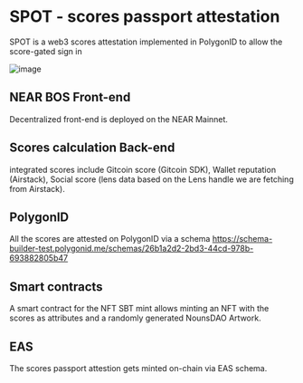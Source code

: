 # SPOT - scores passport attestation 

SPOT is a web3 scores attestation implemented in PolygonID to allow the score-gated sign in 


![image](https://github.com/qpwedev/spot-identity/assets/119045809/2a9d0605-58b3-4a06-8fb0-6a6aef19d5bb)


## NEAR BOS Front-end
Decentralized front-end is deployed on the NEAR Mainnet.

## Scores calculation Back-end
integrated scores include Gitcoin score (Gitcoin SDK), Wallet reputation (Airstack), Social score (lens data based on the Lens handle we are fetching from Airstack).

## PolygonID 
All the scores are attested on PolygonID via a schema https://schema-builder-test.polygonid.me/schemas/26b1a2d2-2bd3-44cd-978b-693882805b47 

## Smart contracts 
A smart contract for the NFT SBT mint allows minting an NFT with the scores as attributes and a randomly generated NounsDAO Artwork.

## EAS
The scores passport attestion gets minted on-chain via EAS schema. 
